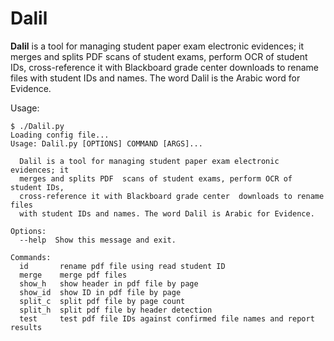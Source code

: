 # Dalil
**Dalil** is a tool for managing student paper exam electronic evidences; it merges and splits PDF scans of student exams, perform OCR of student IDs, cross-reference it with Blackboard grade center downloads to rename files with student IDs and names. The word Dalil is the Arabic word for Evidence.

Usage:

```shell
$ ./Dalil.py 
Loading config file...
Usage: Dalil.py [OPTIONS] COMMAND [ARGS]...

  Dalil is a tool for managing student paper exam electronic evidences; it
  merges and splits PDF  scans of student exams, perform OCR of student IDs,
  cross-reference it with Blackboard grade center  downloads to rename files
  with student IDs and names. The word Dalil is Arabic for Evidence.

Options:
  --help  Show this message and exit.

Commands:
  id       rename pdf file using read student ID
  merge    merge pdf files
  show_h   show header in pdf file by page
  show_id  show ID in pdf file by page
  split_c  split pdf file by page count
  split_h  split pdf file by header detection
  test     test pdf file IDs against confirmed file names and report results
  ```